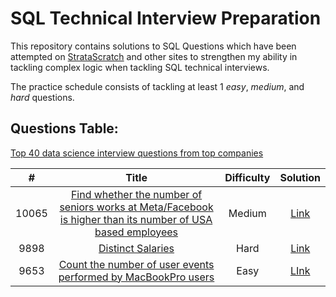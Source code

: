 # SQL Technical Interview Preparation
This repository contains solutions to SQL Questions which have been attempted on [StrataScratch](https://www.stratascratch.com) and other sites to strengthen my ability in tackling complex logic when tackling SQL technical interviews.

The practice schedule consists of tackling at least 1 *easy*, *medium*, and *hard* questions.

## Questions Table:

[Top 40 data science interview questions from top companies](https://www.stratascratch.com/blog/40-data-science-interview-questions-from-top-companies/)

|  #  | Title | Difficulty | Solution |
|:---:|:-----:|:--------:|:--------:|
|10065|[Find whether the number of seniors works at Meta/Facebook is higher than its number of USA based employees](https://platform.stratascratch.com/coding/10065-find-whether-the-number-of-seniors-works-at-facebook-is-higher-than-its-number-of-usa-based-employees?python=&code_type=1)|Medium|[Link](https://github.com/souyang/sql-interview/blob/main/sql/stratascratch/10065.sql)
|9898|[Distinct Salaries](https://platform.stratascratch.com/coding/9898-unique-salaries)|Hard|[Link](https://github.com/souyang/sql-interview/blob/main/sql/stratascratch/9898.sql)
|9653|[Count the number of user events performed by MacBookPro users](https://platform.stratascratch.com/coding/9653-count-the-number-of-user-events-performed-by-macbookpro-users)|Easy|[LInk](https://github.com/souyang/sql-interview/blob/main/sql/stratascratch/9653.sql)



